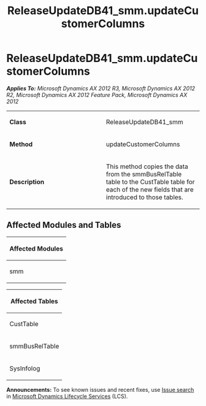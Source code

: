 ﻿---
title: ReleaseUpdateDB41_smm.updateCustomerColumns
TOCTitle: ReleaseUpdateDB41_smm.updateCustomerColumns
ms:assetid: 4209f880-22b3-ab94-e6a5-54a713d6f6b7
ms:mtpsurl: https://msdn.microsoft.com/en-us/library/JJ718842(v=AX.60)
ms:contentKeyID: 49707886
ms.date: 05/18/2015
mtps_version: v=AX.60
---

# ReleaseUpdateDB41\_smm.updateCustomerColumns 


_**Applies To:** Microsoft Dynamics AX 2012 R3, Microsoft Dynamics AX 2012 R2, Microsoft Dynamics AX 2012 Feature Pack, Microsoft Dynamics AX 2012_

<table>
<colgroup>
<col style="width: 50%" />
<col style="width: 50%" />
</colgroup>
<tbody>
<tr class="odd">
<td><p><strong>Class</strong></p></td>
<td><p>ReleaseUpdateDB41_smm</p></td>
</tr>
<tr class="even">
<td><p><strong>Method</strong></p></td>
<td><p>updateCustomerColumns</p></td>
</tr>
<tr class="odd">
<td><p><strong>Description</strong></p></td>
<td><p>This method copies the data from the smmBusRelTable table to the CustTable table for each of the new fields that are introduced to those tables.</p></td>
</tr>
</tbody>
</table>


## Affected Modules and Tables

<table>
<colgroup>
<col style="width: 100%" />
</colgroup>
<thead>
<tr class="header">
<th><p>Affected Modules</p></th>
</tr>
</thead>
<tbody>
<tr class="odd">
<td><p>smm</p></td>
</tr>
</tbody>
</table>


<table>
<colgroup>
<col style="width: 100%" />
</colgroup>
<thead>
<tr class="header">
<th><p>Affected Tables</p></th>
</tr>
</thead>
<tbody>
<tr class="odd">
<td><p>CustTable</p></td>
</tr>
<tr class="even">
<td><p>smmBusRelTable</p></td>
</tr>
<tr class="odd">
<td><p>SysInfolog</p></td>
</tr>
</tbody>
</table>

  
**Announcements:** To see known issues and recent fixes, use [Issue search](http://go.microsoft.com/fwlink/?linkid=389258) in [Microsoft Dynamics Lifecycle Services](http://go.microsoft.com/fwlink/?linkid=306505) (LCS).

